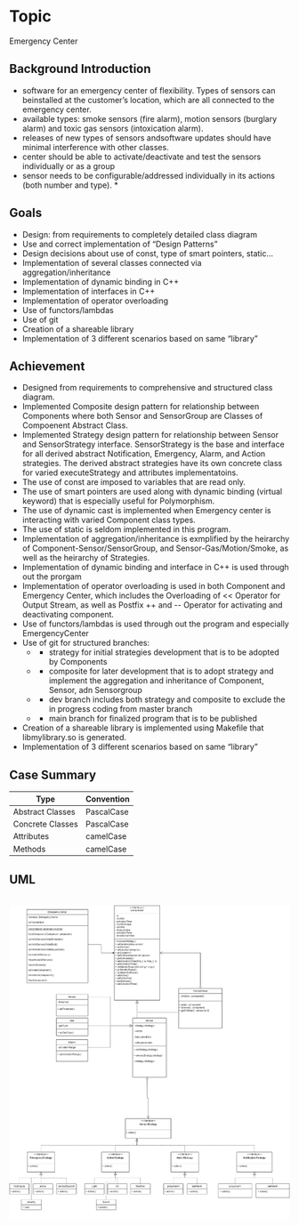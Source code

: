 # Topic #
Emergency Center

## Background Introduction ##
* software for an emergency center of flexibility. Types of sensors can beinstalled at the customer’s location, which are all connected to the emergency center. 
* available types: smoke sensors (fire alarm), motion sensors (burglary alarm) and toxic gas sensors (intoxication alarm). 
* releases of new types of sensors andsoftware updates should have minimal interference with other
classes. 
* center should be able to activate/deactivate and test the sensors individually or as a group
* sensor needs to be configurable/addressed individually in its actions (both number and type). * 

## Goals ##
* Design: from requirements to completely detailed class diagram
* Use and correct implementation of “Design Patterns”
* Design decisions about use of const, type of smart pointers, static…
* Implementation of several classes connected via aggregation/inheritance
* Implementation of dynamic binding in C++
* Implementation of interfaces in C++
* Implementation of operator overloading
* Use of functors/lambdas
* Use of git
* Creation of a shareable library
* Implementation of 3 different scenarios based on same “library”

## Achievement ##
* Designed from requirements to comprehensive and structured class diagram.
* Implemented Composite design pattern for relationship between Components where both Sensor and SensorGroup are Classes of Compoenent Abstract Class.
* Implemented Strategy design pattern for relationship between Sensor and SensorStrategy interface. SensorStrategy is the base and interface for all derived abstract Notification, Emergency, Alarm, and Action strategies. The derived abstract strategies have its own concrete class for varied executeStrategy and attributes implementatoins.
* The use of const are imposed to variables that are read only.
* The use of smart pointers are used along with dynamic binding (virtual keyword) that is especially useful for Polymorphism.
* The use of dynamic cast is implemented when Emergency center is interacting with varied Component class types.
* The use of static is seldom implemented in this program.
* Implementation of aggregation/inheritance is exmplified by the heirarchy of Component-Sensor/SensorGroup, and Sensor-Gas/Motion/Smoke, as well as the heirarchy of Strategies.
* Implementation of dynamic binding and interface in C++ is used through out the prorgam
* Implementation of operator overloading is used in both Component and Emergency Center, which includes the Overloading of << Operator for Output Stream, as well as Postfix ++ and -- Operator for activating and deactivating component.
* Use of functors/lambdas is used through out the program and especially EmergencyCenter
* Use of git for structured branches: 
    * * strategy for initial strategies development that is to be adopted by Components
    * * composite for later development that is to adopt strategy and implement the aggregation and inheritance of Component, Sensor, adn Sensorgroup
    * * dev branch includes both strategy and composite to exclude the in progress coding from master branch
    * * main branch for finalized program that is to be published
* Creation of a shareable library is implemented using Makefile that libmylibrary.so is generated.
* Implementation of 3 different scenarios based on same “library”

## Case Summary ##
| Type             | Convention    |
|------------------|---------------|
| Abstract Classes | PascalCase    |
| Concrete Classes | PascalCase    |
| Attributes       | camelCase     |
| Methods          | camelCase     |

## UML ##
<br /><img src="img/a4_emergency_center_update.png" alt="image" width="1000" height="auto"><br />